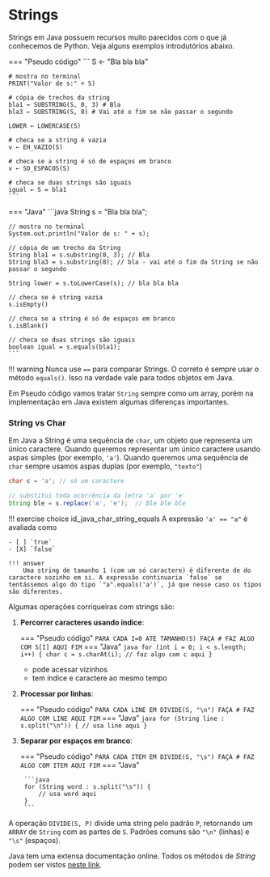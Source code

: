 # Strings

Strings em Java possuem recursos muito parecidos com o que já conhecemos de Python. Veja alguns exemplos introdutórios abaixo.

=== "Pseudo código" 
    ```
    S ← "Bla bla bla"

    # mostra no terminal
    PRINT("Valor de s:" + S)

    # cópia de trechos da string
    bla1 ← SUBSTRING(S, 0, 3) # Bla
    bla3 ← SUBSTRING(S, 8) # Vai até o fim se não passar o segundo

    LOWER ← LOWERCASE(S)

    # checa se a string é vazia
    v ← EH_VAZIO(S)

    # checa se a string é só de espaços em branco
    v ← SO_ESPACOS(S)
    
    # checa se duas strings são iguais
    igual ← S = bla1
    ```

=== "Java"
    ```java
    String s = "Bla bla bla";

    // mostra no terminal
    System.out.println("Valor de s: " + s);

    // cópia de um trecho da String
    String bla1 = s.substring(0, 3); // Bla
    String bla3 = s.substring(8); // bla - vai até o fim da String se não passar o segundo

    String lower = s.toLowerCase(s); // bla bla bla

    // checa se é string vazia
    s.isEmpty()

    // checa se a string é só de espaços em branco
    s.isBlank()

    // checa se duas strings são iguais
    boolean igual = s.equals(bla1);
    ```

!!! warning
    Nunca use `==` para comparar Strings. O correto é sempre usar o método `equals()`. Isso na verdade vale para todos objetos em Java. 

Em Pseudo código vamos tratar `String` sempre como um array, porém na implementação em Java existem algumas diferenças importantes.

### String vs Char

Em Java a String é uma sequência de `char`, um objeto que representa um único caractere. Quando queremos representar um único caractere usando aspas simples (por exemplo, `'a'`). Quando queremos uma sequência de `char` sempre usamos aspas duplas (por exemplo, `"texto"`)

```java
char c = 'a'; // só um caractere

// substitui toda ocorrência da letra 'a' por 'e'
String ble = s.replace('a', 'e');  // Ble ble ble
```

!!! exercise choice id_java_char_string_equals
    A expressão `'a' == "a"` é avaliada como 

    - [ ] `true`
    - [X] `false`

    !!! answer
        Uma string de tamanho 1 (com um só caractere) é diferente de do caractere sozinho em si. A expressão continuaria `false` se tentássemos algo do tipo `"a".equals('a')`, já que nesse caso os tipos são diferentes. 

Algumas operações corriqueiras com strings são:

1. **Percorrer caracteres usando índice**:

    === "Pseudo código"
        ```
        PARA CADA I=0 ATÉ TAMANHO(S) FAÇA
            # FAZ ALGO COM S[I] AQUI
        FIM
        ```
    === "Java"
        ```java
        for (int i = 0; i < s.length; i++) {
            char c = s.charAt(i);
            // faz algo com c aqui
        }
        ```

    - pode acessar vizinhos
    - tem índice e caractere ao mesmo tempo

2. **Processar por linhas**:

    === "Pseudo código"
        ```
        PARA CADA LINE EM DIVIDE(S, "\n") FAÇA
            # FAZ ALGO COM LINE AQUI
        FIM
        ```
    === "Java"
        ```java
        for (String line : s.split("\n")) {
            // usa line aqui
        }
        ```

3. **Separar por espaços em branco**:

    === "Pseudo código"
        ```
        PARA CADA ITEM EM DIVIDE(S, "\s") FAÇA
            # FAZ ALGO COM ITEM AQUI
        FIM
        ```
    === "Java"

        ```java
        for (String word : s.split("\s")) {
            // usa word aqui
        }
        ```

A operação `DIVIDE(S, P)` divide uma string pelo padrão `P`, retornando um `ARRAY` de `String` com as partes de `S`. Padrões comuns são `"\n"` (linhas) e `"\s"` (espaços).

Java tem uma extensa documentação online. Todos os métodos de *String* podem ser vistos [neste link](https://docs.oracle.com/en/java/javase/17/docs/api/java.base/java/lang/String.html).